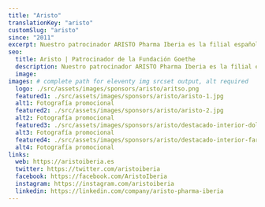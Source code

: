 ```yaml
---
title: "Aristo"
translationKey: "aristo"
customSlug: "aristo"
since: "2011"
excerpt: Nuestro patrocinador ARISTO Pharma Iberia es la filial española del grupo de empresas alemán Aristo Phar. GmbH con muchos años de experiencia en la industria farmacéutica y con sede en Berlín.
seo:
  title: Aristo | Patrocinador de la Fundación Goethe
  description: Nuestro patrocinador ARISTO Pharma Iberia es la filial española del grupo de empresas alemán Aristo Phar. GmbH con muchos años de experiencia en la industria farmacéutica y con sede en Berlín.
  image:
images: # complete path for eleventy img srcset output, alt required
  logo: ./src/assets/images/sponsors/aristo/aritso.png
  featured1: ./src/assets/images/sponsors/aristo/aristo-1.jpg
  alt1: Fotografía promocional
  featured2: ./src/assets/images/sponsors/aristo/aristo-2.jpg
  alt2: Fotografía promocional
  featured3: ./src/assets/images/sponsors/aristo/destacado-interior-dolor.jpg
  alt3: Fotografía promocional
  featured4: ./src/assets/images/sponsors/aristo/destacado-interior-farmacias.jpg
  alt4: Fotografía promocional
links:
  web: https://aristoiberia.es
  twitter: https://twitter.com/aristoiberia
  facebook: https://facebook.com/AristoIberia
  instagram: https://instagram.com/aristoiberia
  linkedin: https://linkedin.com/company/aristo-pharma-iberia
---
```

